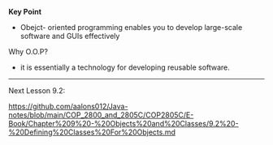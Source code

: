 **Key Point**
- Obejct- oriented programming enables you to develop large-scale software and GUIs effectively

Why O.O.P?
- it is essentially a technology for developing reusable software.

-------------------------------------
Next Lesson 9.2:

https://github.com/aalons012/Java-notes/blob/main/COP_2800_and_2805C/COP2805C/E-Book/Chapter%209%20-%20Objects%20and%20Classes/9.2%20-%20Defining%20Classes%20For%20Objects.md
